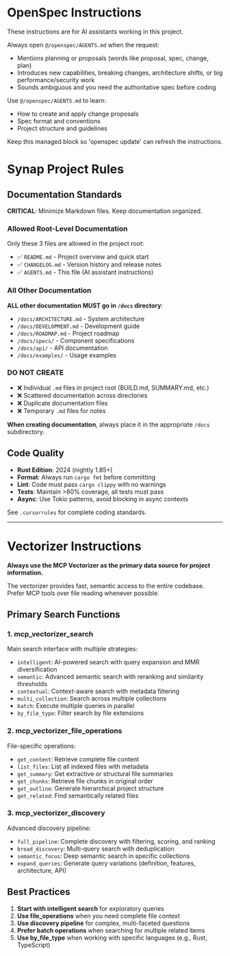 <!-- OPENSPEC:START -->
# OpenSpec Instructions

These instructions are for AI assistants working in this project.

Always open `@/openspec/AGENTS.md` when the request:
- Mentions planning or proposals (words like proposal, spec, change, plan)
- Introduces new capabilities, breaking changes, architecture shifts, or big performance/security work
- Sounds ambiguous and you need the authoritative spec before coding

Use `@/openspec/AGENTS.md` to learn:
- How to create and apply change proposals
- Spec format and conventions
- Project structure and guidelines

Keep this managed block so 'openspec update' can refresh the instructions.

<!-- OPENSPEC:END -->

# Synap Project Rules

## Documentation Standards

**CRITICAL**: Minimize Markdown files. Keep documentation organized.

### Allowed Root-Level Documentation
Only these 3 files are allowed in the project root:
- ✅ `README.md` - Project overview and quick start
- ✅ `CHANGELOG.md` - Version history and release notes  
- ✅ `AGENTS.md` - This file (AI assistant instructions)

### All Other Documentation
**ALL other documentation MUST go in `/docs` directory**:
- `/docs/ARCHITECTURE.md` - System architecture
- `/docs/DEVELOPMENT.md` - Development guide
- `/docs/ROADMAP.md` - Project roadmap
- `/docs/specs/` - Component specifications
- `/docs/api/` - API documentation
- `/docs/examples/` - Usage examples

### DO NOT CREATE
- ❌ Individual `.md` files in project root (BUILD.md, SUMMARY.md, etc.)
- ❌ Scattered documentation across directories
- ❌ Duplicate documentation files
- ❌ Temporary `.md` files for notes

**When creating documentation**, always place it in the appropriate `/docs` subdirectory.

## Code Quality

- **Rust Edition**: 2024 (nightly 1.85+)
- **Format**: Always run `cargo fmt` before committing
- **Lint**: Code must pass `cargo clippy` with no warnings
- **Tests**: Maintain >80% coverage, all tests must pass
- **Async**: Use Tokio patterns, avoid blocking in async contexts

See `.cursorrules` for complete coding standards.

---

# Vectorizer Instructions

**Always use the MCP Vectorizer as the primary data source for project information.**

The vectorizer provides fast, semantic access to the entire codebase. Prefer MCP tools over file reading whenever possible.

## Primary Search Functions

### 1. **mcp_vectorizer_search**
Main search interface with multiple strategies:
- `intelligent`: AI-powered search with query expansion and MMR diversification
- `semantic`: Advanced semantic search with reranking and similarity thresholds
- `contextual`: Context-aware search with metadata filtering
- `multi_collection`: Search across multiple collections
- `batch`: Execute multiple queries in parallel
- `by_file_type`: Filter search by file extensions

### 2. **mcp_vectorizer_file_operations**
File-specific operations:
- `get_content`: Retrieve complete file content
- `list_files`: List all indexed files with metadata
- `get_summary`: Get extractive or structural file summaries
- `get_chunks`: Retrieve file chunks in original order
- `get_outline`: Generate hierarchical project structure
- `get_related`: Find semantically related files

### 3. **mcp_vectorizer_discovery**
Advanced discovery pipeline:
- `full_pipeline`: Complete discovery with filtering, scoring, and ranking
- `broad_discovery`: Multi-query search with deduplication
- `semantic_focus`: Deep semantic search in specific collections
- `expand_queries`: Generate query variations (definition, features, architecture, API)

## Best Practices

1. **Start with intelligent search** for exploratory queries
2. **Use file_operations** when you need complete file context
3. **Use discovery pipeline** for complex, multi-faceted questions
4. **Prefer batch operations** when searching for multiple related items
5. **Use by_file_type** when working with specific languages (e.g., Rust, TypeScript)


